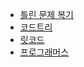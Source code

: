 - [틀린 문제 복기](https://docs.google.com/spreadsheets/d/1WLdEADCg1MdYhyplaXwOi_udwoeD1AjqvyBLAc0A5D4/edit?gid=1047365118#gid=1047365118)
- [코드트리](https://github.com/JasonSong97/CodeTree)
- [릿코드](https://leetcode.com/problemset/)
- [프로그래머스](https://school.programmers.co.kr/learn/challenges?order=acceptance_desc)
